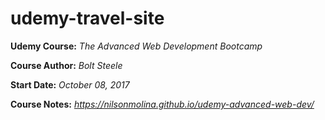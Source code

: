 # udemy-travel-site
**Udemy Course:** *The Advanced Web Development Bootcamp*

**Course Author:** *Bolt Steele*

**Start Date:** *October 08, 2017*

**Course Notes:** *https://nilsonmolina.github.io/udemy-advanced-web-dev/*